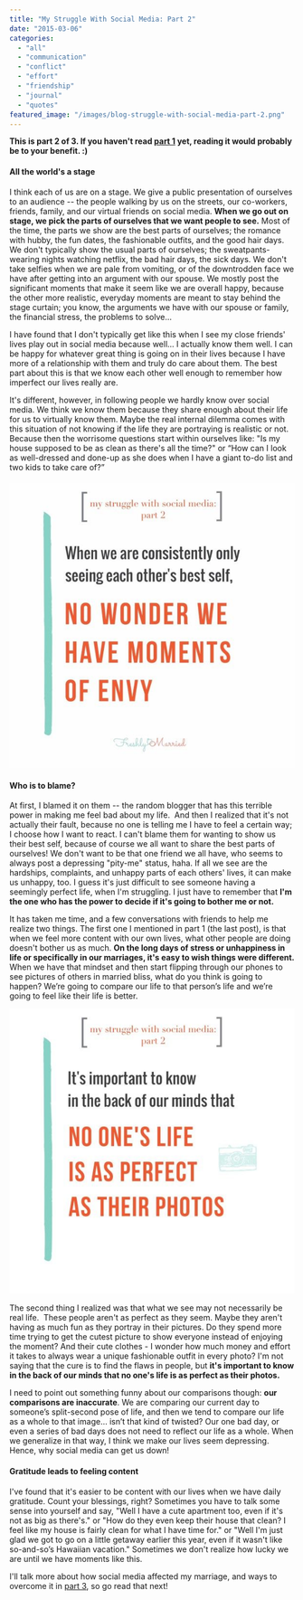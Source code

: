 ```yaml
---
title: "My Struggle With Social Media: Part 2"
date: "2015-03-06"
categories: 
  - "all"
  - "communication"
  - "conflict"
  - "effort"
  - "friendship"
  - "journal"
  - "quotes"
featured_image: "/images/blog-struggle-with-social-media-part-2.png"
---
```


**This is part 2 of 3. If you haven't read [part 1](http://freshlymarried.com/my-struggle-with-social-media-part-1/) yet, reading it would probably be to your benefit. :)**

#### All the world's a stage

I think each of us are on a stage. We give a public presentation of ourselves to an audience -- the people walking by us on the streets, our co-workers, friends, family, and our virtual friends on social media. **When we go out on stage, we pick the parts of ourselves that we want people to see.** Most of the time, the parts we show are the best parts of ourselves; the romance with hubby, the fun dates, the fashionable outfits, and the good hair days. We don't typically show the usual parts of ourselves; the sweatpants-wearing nights watching netflix, the bad hair days, the sick days. We don't take selfies when we are pale from vomiting, or of the downtrodden face we have after getting into an argument with our spouse. We mostly post the significant moments that make it seem like we are overall happy, because the other more realistic, everyday moments are meant to stay behind the stage curtain; you know, the arguments we have with our spouse or family, the financial stress, the problems to solve...

I have found that I don't typically get like this when I see my close friends' lives play out in social media because well... I actually know them well. I can be happy for whatever great thing is going on in their lives because I have more of a relationship with them and truly do care about them. The best part about this is that we know each other well enough to remember how imperfect our lives really are.

It's different, however, in following people we hardly know over social media. We think we know them because they share enough about their life for us to virtually know them. Maybe the real internal dilemma comes with this situation of not knowing if the life they are portraying is realistic or not. Because then the worrisome questions start within ourselves like: "Is my house supposed to be as clean as there's all the time?" or “How can I look as well-dressed and done-up as she does when I have a giant to-do list and two kids to take care of?”

#### ![common struggles with social media, problems with social media, social media addicts, social media affecting marriage, truths about social media](/images/IMG_0280.jpg)

#### Who is to blame?

At first, I blamed it on them -- the random blogger that has this terrible power in making me feel bad about my life.  And then I realized that it's not actually their fault, because no one is telling me I have to feel a certain way; I choose how I want to react. I can't blame them for wanting to show us their best self, because of course we all want to share the best parts of ourselves! We don't want to be that one friend we all have, who seems to always post a depressing "pity-me" status, haha. If all we see are the hardships, complaints, and unhappy parts of each others' lives, it can make us unhappy, too. I guess it's just difficult to see someone having a seemingly perfect life, when I'm struggling. I just have to remember that **I'm the one who has the power to decide if it's going to bother me or not.**

It has taken me time, and a few conversations with friends to help me realize two things. The first one I mentioned in part 1 (the last post), is that when we feel more content with our own lives, what other people are doing doesn't bother us as much. **On the long days of stress or unhappiness in life or specifically in our marriages, it's easy to wish things were different.** When we have that mindset and then start flipping through our phones to see pictures of others in married bliss, what do you think is going to happen? We’re going to compare our life to that person’s life and we’re going to feel like their life is better.

![struggles with social media, social media pitfalls, common struggles with social media, struggles of social media, addicted to social media, social media affecting marriage, marriage help, marriage advice, marriage enrichment, relationship education, newlywed](/images/IMG_0274.jpg)

The second thing I realized was that what we see may not necessarily be real life.  These people aren't as perfect as they seem. Maybe they aren't having as much fun as they portray in their pictures. Do they spend more time trying to get the cutest picture to show everyone instead of enjoying the moment? And their cute clothes - I wonder how much money and effort it takes to always wear a unique fashionable outfit in every photo? I'm not saying that the cure is to find the flaws in people, but **it's important to know in the back of our minds that no one's life is as perfect as their photos.**

I need to point out something funny about our comparisons though: **our comparisons are inaccurate**. We are comparing our current day to someone’s split-second pose of life, and then we tend to compare our life as a whole to that image… isn’t that kind of twisted? Our one bad day, or even a series of bad days does not need to reflect our life as a whole. When we generalize in that way, I think we make our lives seem depressing. Hence, why social media can get us down!

#### Gratitude leads to feeling content

I've found that it's easier to be content with our lives when we have daily gratitude. Count your blessings, right? Sometimes you have to talk some sense into yourself and say, "Well I have a cute apartment too, even if it's not as big as there's." or "How do they even keep their house that clean? I feel like my house is fairly clean for what I have time for." or "Well I'm just glad we got to go on a little getaway earlier this year, even if it wasn't like so-and-so’s Hawaiian vacation." Sometimes we don't realize how lucky we are until we have moments like this.

I'll talk more about how social media affected my marriage, and ways to overcome it in [part 3](http://freshlymarried.com/my-struggle-with-social-media-part-3/), so go read that next!
